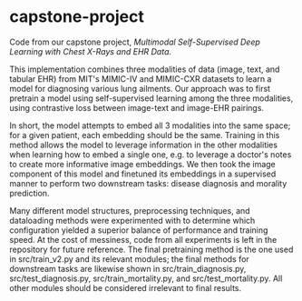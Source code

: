 # capstone-project

Code from our capstone project, *Multimodal Self-Supervised Deep Learning with Chest X-Rays and EHR Data.*

This implementation combines three modalities of data (image, text, and tabular EHR) from MIT's MIMIC-IV and MIMIC-CXR datasets to learn a model for diagnosing various lung ailments. Our approach was to first pretrain a model using self-supervised learning among the three modalities, using contrastive loss between image-text and image-EHR pairings. 

In short, the model attempts to embed all 3 modalities into the same space; for a given patient, each embedding should be the same. Training in this method allows the model to leverage information in the other modalities when learning how to embed a single one, e.g. to leverage a doctor's notes to create more informative image embeddings. We then took the image component of this model and finetuned its embeddings in a supervised manner to perform two downstream tasks: disease diagnosis and morality prediction.

Many different model structures, preprocessing techniques, and dataloading methods were experimented with to determine which configuration yielded a superior balance of performance and training speed. At the cost of messiness, code from all experiments is left in the repository for future reference. The final pretraining method is the one used in src/train_v2.py and its relevant modules; the final methods for downstream tasks are likewise shown in src/train_diagnosis.py, src/test_diagnosis.py, src/train_mortality.py, and src/test_mortality.py. All other modules should be considered irrelevant to final results.
